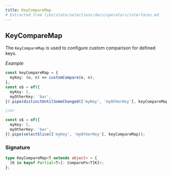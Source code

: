 ```yaml
---
title: KeyCompareMap
# Extracted from libs/state/selections/docs/operators/interfaces.md
---
```


## KeyCompareMap

The `KeyCompareMap` is used to configure custom comparison for defined keys.

_Example_

```typescript
const keyCompareMap = {
  myKey: (o, n) => customCompare(o, n),
};
const o$ = of({
  myKey: 5,
  myOtherKey: 'bar',
}).pipe(distinctUntilSomeChanged(['myKey', 'myOtherKey'], keyCompareMap));

//or

const o$ = of({
  myKey: 5,
  myOtherKey: 'bar',
}).pipe(selectSlice(['myKey', 'myOtherKey'], keyCompareMap));
```

### Signature

```typescript
type KeyCompareMap<T extends object> = {
  [K in keyof Partial<T>]: CompareFn<T[K]>;
};
```
